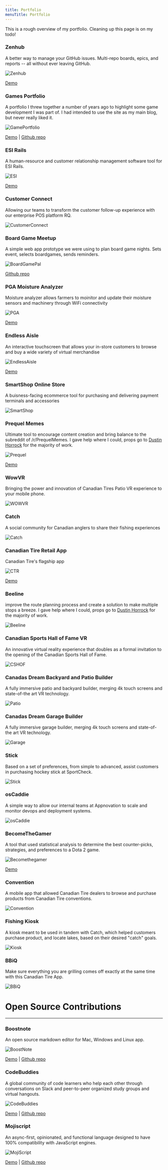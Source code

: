 ```yaml
---
title: Portfolio
menuTitle: Portfolio
---
```

This is a rough overview of my portfolio. Cleaning up this page is on my todo!

### Zenhub

A better way to manage your GitHub issues. Multi-repo boards, epics, and reports -- all without ever leaving GitHub.

![Zenhub](./images/zenhub.jpg)

[Demo](https://www.zenhub.com)

### Games Portfolio

A portfolio I threw together a number of years ago to highlight some game development I was part of. I had intended to use the site as my main blog, but never really liked it.

![GamePortfolio](./images/game.png)

[Demo](https://dennyscott.games.io) | [Github repo](https://github.com/DennyScott/zephyr-lab)



### ESI Rails

A human-resource and customer relationship management software tool for ESI Rails.

![ESI](./images/esi.png)

[Demo]()


### Customer Connect

Allowing our teams to transform the customer follow-up experience with our enterprise POS platform RQ.

![CustomerConnect](./images/customerconnect.webp)

### Board Game Meetup

A simple web app prototype we were using to plan board game nights. Sets event, selects boardgames, sends reminders.

![BoardGamePal](./images/bgpal.png)

[Github repo](https://github.com/DennyScott/boardgamepal)


### PGA Moisture Analyzer

Moisture analyzer allows farmers to moinitor and update their moisture sensors and machinery through WiFi connectivity

![PGA](./images/pga.jpeg)

[Demo](https://appadvice.com/app/pga-moisture-meter/1307581961)


### Endless Aisle

An interactive touchscreen that allows your in-store customers to browse and buy a wide variety of virtual merchandise

![EndlessAisle](./images/ea.png)

[Demo](https://www.iqmetrix.com/products/endless-aisle)


### SmartShop Online Store

A buisness-facing ecommerce tool for purchasing and delivering payment terminals and accessories

![SmartShop](./images/zenhub.jpg)


### Prequel Memes

Ultimate tool to encourage content creation and bring balance to the subreddit of /r/PrequelMemes. I gave help where I could, props go to [Dustin Horrock](dustin.surge.sh) for the majority of work.

![Prequel](./images/prequelmemes.webp)

[Demo](https://http://www.prequelmemes.com/#/)


### WowVR

Bringing the power and innovation of Canadian Tires Patio VR experience to your mobile phone.

![WOWVR](./images/wowvr.png)


### Catch

A social community for Canadian anglers to share their fishing experiences

![Catch](./images/catch.jpg)


### Canadian Tire Retail App

Canadian Tire's flagship app

![CTR](./images/ctr.jpg)

[Demo](https://www.canadiantire.ca/en/mobile.html)


### Beeline

improve the route planning process and create a solution to make multiple stops a breeze. I gave help where I could, props go to [Dustin Horrock](dustin.surge.sh) for the majority of work.

![Beeline](./images/beeline.webp)


### Canadian Sports Hall of Fame VR

 An innovative virtual reality experience that doubles as a formal invitation to the opening of the Canadian Sports Hall of Fame.

![CSHOF](./images/cshof.jpg)


### Canadas Dream Backyard and Patio Builder

A fully immersive patio and backyard builder, merging 4k touch screens and state-of-the art VR technology.

![Patio](./images/PatioBuilder.jpg)


### Canadas Dream Garage Builder

A fully immersive garage builder, merging 4k touch screens and state-of-the art VR technology.

![Garage](./images/garage.png)


### Stick

Based on a set of preferences, from simple to advanced, assist customers in purchasing hockey stick at SportCheck.

![Stick](./images/stick.png)


### osCaddie

A simple way to allow our internal teams at Appnovation to scale and monitor devops and deployment systems.

![osCaddie](./images/osCaddie.png)


### BecomeTheGamer

A tool that used statistical analysis to determine the best counter-picks, strategies, and preferences to a Dota 2 game.

![Becomethegamer](./images/becomethegamer.jpg)

[Demo](https://dota2.becomethegamer.com/)


### Convention

A mobile app that allowed Canadian Tire dealers to browse and purchase products from Canadian Tire conventions.

![Convention](./images/convention.jpg)


### Fishing Kiosk

A kiosk meant to be used in tandem with Catch, which helped customers purchase product, and locate lakes, based on their desired "catch" goals.

![Kiosk](./images/kiosk.png)


### BBiQ

Make sure everything you are grilling comes off exactly at the same time with this Canadian Tire App.

![BBiQ](./images/bbiq.png)

# Open Source Contributions
--------------------------------------------------------


### Boostnote

An open source markdown editor for Mac, Windows and Linux app.

![BoostNote](./images/boostnote.png)

[Demo](https://boostnote.io/) | [Github repo](https://github.com/BoostIO/Boostnote)


### CodeBuddies

A global community of code learners who help each other through conversations on Slack and peer-to-peer organized study groups and virtual hangouts.

![CodeBuddies](./images/codebuddies.png)

[Demo](https://codebuddies.org/) | [Github repo](https://github.com/codebuddies/codebuddies)


### Mojiscript

An async-first, opinionated, and functional language designed to have 100% compatibility with JavaScript engines.

![MojiScript](./images/mojiscript.png)

[Demo](https://mojiscript.js.org/#/) | [Github repo](https://github.com/joelnet/MojiScript)